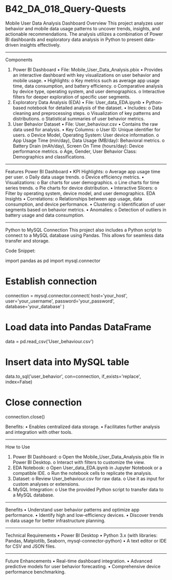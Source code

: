 # B42_DA_018_Query-Quests

Mobile User Data Analysis Dashboard
Overview
This project analyzes user behavior and mobile data usage patterns to uncover trends, insights, and actionable recommendations. The analysis utilizes a combination of Power BI dashboards and exploratory data analysis in Python to present data-driven insights effectively.
________________________________________
Components
1. Power BI Dashboard
•	File: Mobile_User_Data_Analysis.pbix
•	Provides an interactive dashboard with key visualizations on user behavior and mobile usage.
•	Highlights: 
o	Key metrics such as average app usage time, data consumption, and battery efficiency.
o	Comparative analysis by device type, operating system, and user demographics.
o	Interactive filters for deeper exploration of specific user segments.
2. Exploratory Data Analysis (EDA)
•	File: User_data_EDA.ipynb
•	Python-based notebook for detailed analysis of the dataset.
•	Includes: 
o	Data cleaning and preprocessing steps.
o	Visualization of key patterns and distributions.
o	Statistical summaries of user behavior metrics.
3. User Behavior Dataset
•	File: User_behaviour.csv
•	Contains the raw data used for analysis.
•	Key Columns: 
o	User ID: Unique identifier for users.
o	Device Model, Operating System: User device information.
o	App Usage Time (min/day), Data Usage (MB/day): Behavioral metrics.
o	Battery Drain (mAh/day), Screen On Time (hours/day): Device performance metrics.
o	Age, Gender, User Behavior Class: Demographics and classifications.
________________________________________
Features
Power BI Dashboard
•	KPI Highlights: 
o	Average app usage time per user.
o	Daily data usage trends.
o	Device efficiency metrics.
•	Visualizations: 
o	Bar charts for user demographics.
o	Line charts for time series trends.
o	Pie charts for device distribution.
•	Interactive Slicers: 
o	Filter by operating system, device model, and user demographics.
EDA Insights
•	Correlations: 
o	Relationships between app usage, data consumption, and device performance.
•	Clustering: 
o	Identification of user segments based on behavior metrics.
•	Anomalies: 
o	Detection of outliers in battery usage and data consumption.
________________________________________
Python to MySQL Connection
This project also includes a Python script to connect to a MySQL database using Pandas. This allows for seamless data transfer and storage.

Code Snippet:


import pandas as pd
import mysql.connector

# Establish connection
connection = mysql.connector.connect(
    host='your_host',
    user='your_username',
    password='your_password',
    database='your_database'
)

# Load data into Pandas DataFrame
data = pd.read_csv('User_behaviour.csv')

# Insert data into MySQL table
data.to_sql('user_behavior', con=connection, if_exists='replace', index=False)

# Close connection
connection.close()

 

Benefits:
•	Enables centralized data storage.
•	Facilitates further analysis and integration with other tools.
________________________________________
How to Use
1.	Power BI Dashboard: 
o	Open the Mobile_User_Data_Analysis.pbix file in Power BI Desktop.
o	Interact with filters to customize the view.
2.	EDA Notebook: 
o	Open User_data_EDA.ipynb in Jupyter Notebook or a compatible IDE.
o	Run the notebook cells to replicate the analysis.
3.	Dataset: 
o	Review User_behaviour.csv for raw data.
o	Use it as input for custom analyses or extensions.
4.	MySQL Integration: 
o	Use the provided Python script to transfer data to a MySQL database.
________________________________________
Benefits
•	Understand user behavior patterns and optimize app performance.
•	Identify high and low-efficiency devices.
•	Discover trends in data usage for better infrastructure planning.
________________________________________
Technical Requirements
•	Power BI Desktop
•	Python 3.x (with libraries: Pandas, Matplotlib, Seaborn, mysql-connector-python)
•	A text editor or IDE for CSV and JSON files.
________________________________________
Future Enhancements
•	Real-time dashboard integration.
•	Advanced predictive models for user behavior forecasting.
•	Comprehensive device performance benchmarking.


